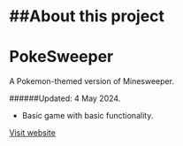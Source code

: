 ##About this project
=============

# PokeSweeper
A Pokemon-themed version of Minesweeper.

######Updated: 4 May 2024.

- Basic game with basic functionality.

[Visit website](https://ladybiosphere.github.io/PokeSweeper/)